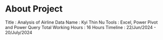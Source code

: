 # About Project
Title               : Analysis of Airline Data
Name                : Kyi Thin Nu
Tools               : Excel, Power Pivot and Power Query
Total Working Hours : 16 Hours
Timeline            : 22/Jun/2024 - 20/July/2024
